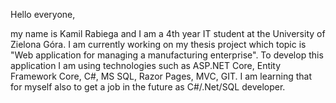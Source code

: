 Hello everyone, 

my name is Kamil Rabiega and I am a 4th year IT student at the University of Zielona Góra. 
I am currently working on my thesis project which topic is "Web application for managing a manufacturing enterprise". To develop this application I am using technologies such as ASP.NET Core, Entity Framework Core, C#, MS SQL, Razor Pages, MVC, GIT. I am learning that for myself also to get a job in the future as C#/.Net/SQL developer. 




<!--
**KamilRabiega/KamilRabiega** is a ✨ _special_ ✨ repository because its `README.md` (this file) appears on your GitHub profile.

Here are some ideas to get you started:

- 🔭 I’m currently working on ...
- 🌱 I’m currently learning ...
- 👯 I’m looking to collaborate on ...
- 🤔 I’m looking for help with ...
- 💬 Ask me about ...
- 📫 How to reach me: ...
- 😄 Pronouns: ...
- ⚡ Fun fact: ...
-->
